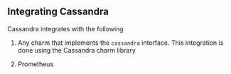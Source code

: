 ## Integrating Cassandra

Cassandra integrates with the following

1. Any charm that implements the `cassandra` interface. This integration is
   done using the Cassandra charm library

2. Prometheus
